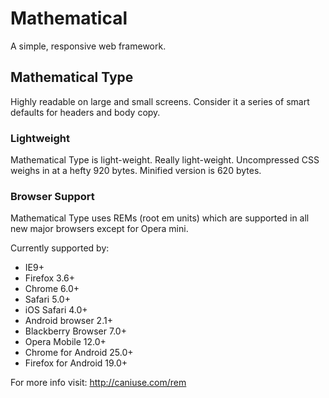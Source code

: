 # Mathematical

A simple, responsive web framework.


## Mathematical Type
Highly readable on large and small screens. 
Consider it a series of smart defaults for headers and body copy. 

### Lightweight
Mathematical Type is light-weight. Really light-weight. Uncompressed CSS weighs in at a hefty 920 bytes. 
Minified version is 620 bytes. 

### Browser Support
Mathematical Type uses REMs (root em units) which are supported in all new major browsers except for Opera mini. 

Currently supported by:
* IE9+
* Firefox 3.6+
* Chrome 6.0+
* Safari 5.0+
* iOS Safari 4.0+
* Android browser 2.1+
* Blackberry Browser 7.0+
* Opera Mobile 12.0+
* Chrome for Android 25.0+
* Firefox for Android 19.0+

For more info visit: http://caniuse.com/rem





